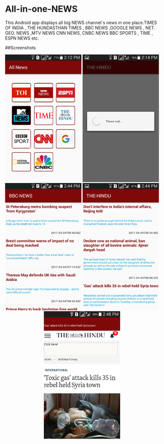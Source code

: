 # All-in-one-NEWS
This Android app displays all big NEWS channel`s news in one place.TIMES OF INDIA , THE HUNDASTHAN TIMES ,
BBC NEWS ,GOOGLE NEWS , NET. GEO. NEWS ,MTV NEWS CNN NEWS, CNBC NEWS BBC SPORTS , TIME , ESPN NEWS etc.

##Screenshots
<p align="center">
<img src="https://github.com/nkkumawat/All-in-one-NEWS/raw/master/screenshots/Screenshot_2017-04-04-14-12-45.png" width="250">
<img src="https://github.com/nkkumawat/All-in-one-NEWS/raw/master/screenshots/Screenshot_2017-04-04-14-14-24.png" width="250">
<img src="https://github.com/nkkumawat/All-in-one-NEWS/raw/master/screenshots/Screenshot_2017-04-04-14-44-28.png" width="250">
<img src="https://github.com/nkkumawat/All-in-one-NEWS/raw/master/screenshots/Screenshot_2017-04-04-14-44-36.png" width="250">

<img src="https://github.com/nkkumawat/All-in-one-NEWS/raw/master/screenshots/Screenshot_2017-04-04-14-48-22.png" width="250">
</p>
